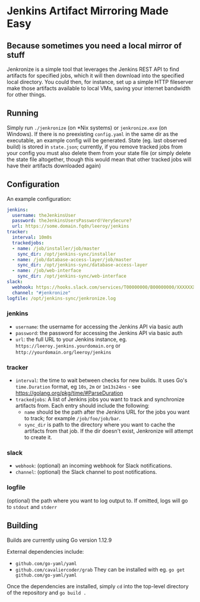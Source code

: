 # Jenkins Artifact Mirroring Made Easy
## Because sometimes you need a local mirror of stuff

Jenkronize is a simple tool that leverages the Jenkins REST API to find artifacts for specified jobs, which it will then download into the specified local directory.
You could then, for instance, set up a simple HTTP fileserver make those artifacts available to local VMs, saving your internet bandwidth for other things.

## Running

Simply run `./jenkronize` (on \*Nix systems) or `jenkronize.exe` (on Windows).
If there is no preexisting `config.yaml` in the same dir as the executable, an example config will be generated.
State (eg. last observed build) is stored in `state.json`; currently, if you remove tracked jobs from your config you must also delete them from your state file (or simply delete the state file altogether, though this would mean that other tracked jobs will have their artifacts downloaded again)

## Configuration

An example configuration:
```yaml
jenkins:
  username: theJenkinsUser
  password: theJenkinsUsersPassword!VerySecure?
  url: https://some.domain.fqdn/leeroy/jenkins
tracker:
  interval: 10m0s
  trackedjobs:
  - name: /job/installer/job/master
    sync_dir: /opt/jenkins-sync/installer
  - name: /job/database-access-layer/job/master
    sync_dir: /opt/jenkins-sync/database-access-layer
  - name: /job/web-interface
    sync_dir: /opt/jenkins-sync/web-interface
slack:
  webhook: https://hooks.slack.com/services/T00000000/B00000000/XXXXXXXXXXXXXXXXXXXXXXXX
  channel: "#jenkronize"
logfile: /opt/jenkins-sync/jenkronize.log
```

### jenkins
- `username`: the username for accessing the Jenkins API via basic auth
- `password`: the password for accessing the Jenkins API via basic auth
- `url`: the full URL to your Jenkins instance, eg. `https://leeroy.jenkins.yourdomain.org` or `http://yourdomain.org/leeroy/jenkins`

### tracker
- `interval`: the time to wait between checks for new builds. It uses Go's `time.Duration` format, eg `10s`, `2m` or `1m13s24ns` - see https://golang.org/pkg/time/#ParseDuration
- `trackedjobs`: A list of Jenkins jobs you want to track and synchronize artifacts from. Each entry should include the following:
    - `name` should be the path after the Jenkins URL for the jobs you want to track; for example `/job/foo/job/bar`.
    - `sync_dir` is path to the directory where you want to cache the artifacts from that job. If the dir doesn't exist, Jenkronize will attempt to create it.

### slack
- `webhook`: (optional) an incoming webhook for Slack notifications.
- `channel`: (optional) the Slack channel to post notifications.

### logfile
(optional) the path where you want to log output to. If omitted, logs will go to `stdout` and `stderr`

## Building

Builds are currently using Go version 1.12.9

External dependencies include:
- `github.com/go-yaml/yaml`
- `github.com/cavaliercoder/grab`
They can be installed with eg. `go get github.com/go-yaml/yaml`

Once the dependencies are installed, simply `cd` into the top-level directory of the repository and `go build .`
